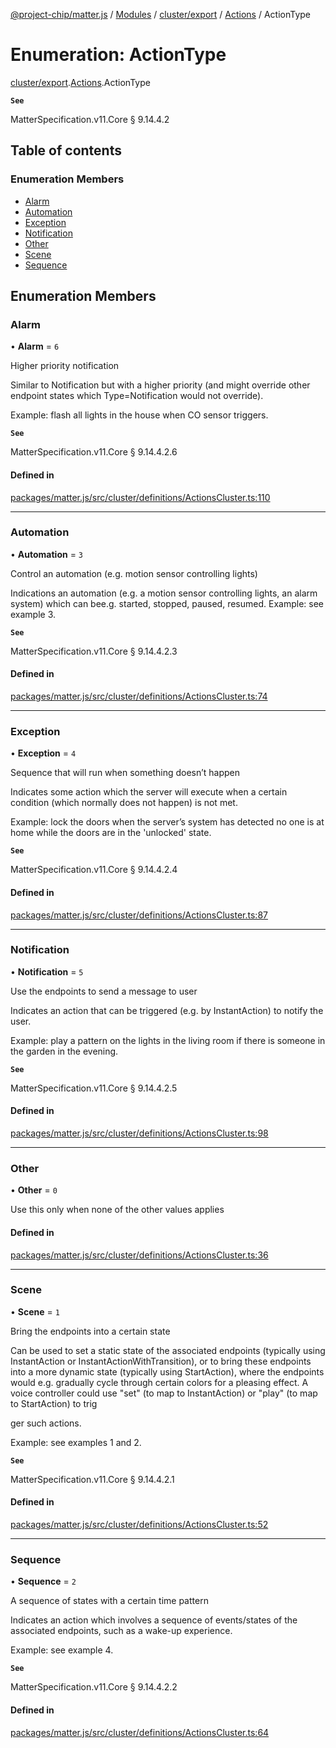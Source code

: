 [@project-chip/matter.js](../README.md) / [Modules](../modules.md) / [cluster/export](../modules/cluster_export.md) / [Actions](../modules/cluster_export.Actions.md) / ActionType

# Enumeration: ActionType

[cluster/export](../modules/cluster_export.md).[Actions](../modules/cluster_export.Actions.md).ActionType

**`See`**

MatterSpecification.v11.Core § 9.14.4.2

## Table of contents

### Enumeration Members

- [Alarm](cluster_export.Actions.ActionType.md#alarm)
- [Automation](cluster_export.Actions.ActionType.md#automation)
- [Exception](cluster_export.Actions.ActionType.md#exception)
- [Notification](cluster_export.Actions.ActionType.md#notification)
- [Other](cluster_export.Actions.ActionType.md#other)
- [Scene](cluster_export.Actions.ActionType.md#scene)
- [Sequence](cluster_export.Actions.ActionType.md#sequence)

## Enumeration Members

### Alarm

• **Alarm** = ``6``

Higher priority notification

Similar to Notification but with a higher priority (and might override other endpoint states which
Type=Notification would not override).

Example: flash all lights in the house when CO sensor triggers.

**`See`**

MatterSpecification.v11.Core § 9.14.4.2.6

#### Defined in

[packages/matter.js/src/cluster/definitions/ActionsCluster.ts:110](https://github.com/project-chip/matter.js/blob/5f71eedebdb9fa54338bde320c311bb359b7455d/packages/matter.js/src/cluster/definitions/ActionsCluster.ts#L110)

___

### Automation

• **Automation** = ``3``

Control an automation (e.g. motion sensor controlling lights)

Indications an automation (e.g. a motion sensor controlling lights, an alarm system) which can bee.g.
started, stopped, paused, resumed. Example: see example 3.

**`See`**

MatterSpecification.v11.Core § 9.14.4.2.3

#### Defined in

[packages/matter.js/src/cluster/definitions/ActionsCluster.ts:74](https://github.com/project-chip/matter.js/blob/5f71eedebdb9fa54338bde320c311bb359b7455d/packages/matter.js/src/cluster/definitions/ActionsCluster.ts#L74)

___

### Exception

• **Exception** = ``4``

Sequence that will run when something doesn’t happen

Indicates some action which the server will execute when a certain condition (which normally does not
happen) is not met.

Example: lock the doors when the server’s system has detected no one is at home while the doors are in the
'unlocked' state.

**`See`**

MatterSpecification.v11.Core § 9.14.4.2.4

#### Defined in

[packages/matter.js/src/cluster/definitions/ActionsCluster.ts:87](https://github.com/project-chip/matter.js/blob/5f71eedebdb9fa54338bde320c311bb359b7455d/packages/matter.js/src/cluster/definitions/ActionsCluster.ts#L87)

___

### Notification

• **Notification** = ``5``

Use the endpoints to send a message to user

Indicates an action that can be triggered (e.g. by InstantAction) to notify the user.

Example: play a pattern on the lights in the living room if there is someone in the garden in the evening.

**`See`**

MatterSpecification.v11.Core § 9.14.4.2.5

#### Defined in

[packages/matter.js/src/cluster/definitions/ActionsCluster.ts:98](https://github.com/project-chip/matter.js/blob/5f71eedebdb9fa54338bde320c311bb359b7455d/packages/matter.js/src/cluster/definitions/ActionsCluster.ts#L98)

___

### Other

• **Other** = ``0``

Use this only when none of the other values applies

#### Defined in

[packages/matter.js/src/cluster/definitions/ActionsCluster.ts:36](https://github.com/project-chip/matter.js/blob/5f71eedebdb9fa54338bde320c311bb359b7455d/packages/matter.js/src/cluster/definitions/ActionsCluster.ts#L36)

___

### Scene

• **Scene** = ``1``

Bring the endpoints into a certain state

Can be used to set a static state of the associated endpoints (typically using InstantAction or
InstantActionWithTransition), or to bring these endpoints into a more dynamic state (typically using
StartAction), where the endpoints would e.g. gradually cycle through certain colors for a pleasing effect. A
voice controller could use "set" (to map to InstantAction) or "play" (to map to StartAction) to trig

ger such actions.

Example: see examples 1 and 2.

**`See`**

MatterSpecification.v11.Core § 9.14.4.2.1

#### Defined in

[packages/matter.js/src/cluster/definitions/ActionsCluster.ts:52](https://github.com/project-chip/matter.js/blob/5f71eedebdb9fa54338bde320c311bb359b7455d/packages/matter.js/src/cluster/definitions/ActionsCluster.ts#L52)

___

### Sequence

• **Sequence** = ``2``

A sequence of states with a certain time pattern

Indicates an action which involves a sequence of events/states of the associated endpoints, such as a
wake-up experience.

Example: see example 4.

**`See`**

MatterSpecification.v11.Core § 9.14.4.2.2

#### Defined in

[packages/matter.js/src/cluster/definitions/ActionsCluster.ts:64](https://github.com/project-chip/matter.js/blob/5f71eedebdb9fa54338bde320c311bb359b7455d/packages/matter.js/src/cluster/definitions/ActionsCluster.ts#L64)
